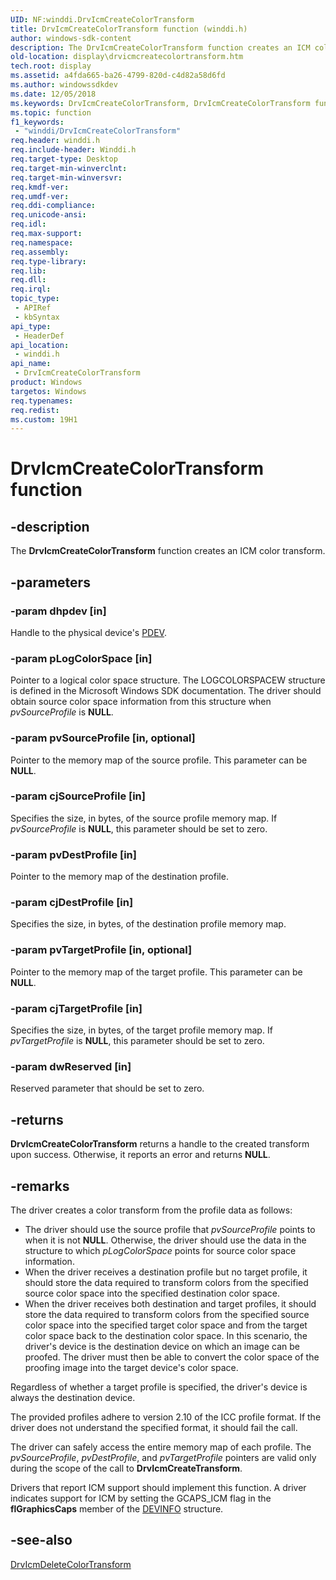 ```yaml
---
UID: NF:winddi.DrvIcmCreateColorTransform
title: DrvIcmCreateColorTransform function (winddi.h)
author: windows-sdk-content
description: The DrvIcmCreateColorTransform function creates an ICM color transform.
old-location: display\drvicmcreatecolortransform.htm
tech.root: display
ms.assetid: a4fda665-ba26-4799-820d-c4d82a58d6fd
ms.author: windowssdkdev
ms.date: 12/05/2018
ms.keywords: DrvIcmCreateColorTransform, DrvIcmCreateColorTransform function [Display Devices], ddifncs_eec39816-8aa5-44a8-8fed-b800db94d315.xml, display.drvicmcreatecolortransform, winddi/DrvIcmCreateColorTransform
ms.topic: function
f1_keywords: 
 - "winddi/DrvIcmCreateColorTransform"
req.header: winddi.h
req.include-header: Winddi.h
req.target-type: Desktop
req.target-min-winverclnt: 
req.target-min-winversvr: 
req.kmdf-ver: 
req.umdf-ver: 
req.ddi-compliance: 
req.unicode-ansi: 
req.idl: 
req.max-support: 
req.namespace: 
req.assembly: 
req.type-library: 
req.lib: 
req.dll: 
req.irql: 
topic_type:
 - APIRef
 - kbSyntax
api_type:
 - HeaderDef
api_location:
 - winddi.h
api_name:
 - DrvIcmCreateColorTransform
product: Windows
targetos: Windows
req.typenames: 
req.redist: 
ms.custom: 19H1
---
```


# DrvIcmCreateColorTransform function


## -description


The <b>DrvIcmCreateColorTransform</b> function creates an ICM color transform.


## -parameters




### -param dhpdev [in]

Handle to the physical device's <a href="https://docs.microsoft.com/windows-hardware/drivers/">PDEV</a>.


### -param pLogColorSpace [in]

Pointer to a logical color space structure. The LOGCOLORSPACEW structure is defined in the Microsoft Windows SDK documentation. The driver should obtain source color space information from this structure when <i>pvSourceProfile</i> is <b>NULL</b>.


### -param pvSourceProfile [in, optional]

Pointer to the memory map of the source profile. This parameter can be <b>NULL</b>.


### -param cjSourceProfile [in]

Specifies the size, in bytes, of the source profile memory map. If <i>pvSourceProfile</i> is <b>NULL</b>, this parameter should be set to zero.


### -param pvDestProfile [in]

Pointer to the memory map of the destination profile.


### -param cjDestProfile [in]

Specifies the size, in bytes, of the destination profile memory map.


### -param pvTargetProfile [in, optional]

Pointer to the memory map of the target profile. This parameter can be <b>NULL</b>.


### -param cjTargetProfile [in]

Specifies the size, in bytes, of the target profile memory map. If <i>pvTargetProfile</i> is <b>NULL</b>, this parameter should be set to zero.


### -param dwReserved [in]

Reserved parameter that should be set to zero.


## -returns



<b>DrvIcmCreateColorTransform</b> returns a handle to the created transform upon success. Otherwise, it reports an error and returns <b>NULL</b>.




## -remarks



The driver creates a color transform from the profile data as follows:

<ul>
<li>
The driver should use the source profile that <i>pvSourceProfile</i> points to when it is not <b>NULL</b>. Otherwise, the driver should use the data in the structure to which <i>pLogColorSpace</i> points for source color space information.

</li>
<li>
When the driver receives a destination profile but no target profile, it should store the data required to transform colors from the specified source color space into the specified destination color space.

</li>
<li>
When the driver receives both destination and target profiles, it should store the data required to transform colors from the specified source color space into the specified target color space and from the target color space back to the destination color space. In this scenario, the driver's device is the destination device on which an image can be proofed. The driver must then be able to convert the color space of the proofing image into the target device's color space.

</li>
</ul>
Regardless of whether a target profile is specified, the driver's device is always the destination device.

The provided profiles adhere to version 2.10 of the ICC profile format. If the driver does not understand the specified format, it should fail the call.

The driver can safely access the entire memory map of each profile. The <i>pvSourceProfile</i>, <i>pvDestProfile</i>, and <i>pvTargetProfile</i> pointers are valid only during the scope of the call to <b>DrvIcmCreateTransform</b>.

Drivers that report ICM support should implement this function. A driver indicates support for ICM by setting the GCAPS_ICM flag in the <b>flGraphicsCaps</b> member of the <a href="https://docs.microsoft.com/windows/desktop/api/winddi/ns-winddi-tagdevinfo">DEVINFO</a> structure.




## -see-also




<a href="https://docs.microsoft.com/windows/desktop/api/winddi/nf-winddi-drvicmdeletecolortransform">DrvIcmDeleteColorTransform</a>
 

 

